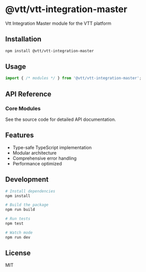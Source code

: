 # @vtt/vtt-integration-master

Vtt Integration Master module for the VTT platform

## Installation

```bash
npm install @vtt/vtt-integration-master
```

## Usage

```typescript
import { /* modules */ } from '@vtt/vtt-integration-master';
```

## API Reference

### Core Modules

See the source code for detailed API documentation.

## Features

- Type-safe TypeScript implementation
- Modular architecture
- Comprehensive error handling
- Performance optimized

## Development

```bash
# Install dependencies
npm install

# Build the package
npm run build

# Run tests
npm test

# Watch mode
npm run dev
```

## License

MIT
